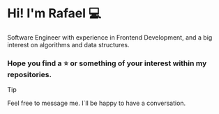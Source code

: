 # Hi! I'm Rafael 💻

Software Engineer with experience in Frontend Development, and a big interest on algorithms and data structures.

### Hope you find a ⭐ or something of your interest within my repositories.

> [!TIP]
> Feel free to message me. I´ll be happy to have a conversation.
